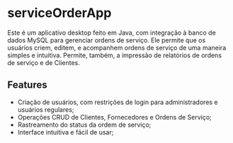 # serviceOrderApp

Este é um aplicativo desktop feito em Java, com integração à banco de dados MySQL para gerenciar ordens de serviço. 
Ele permite que os usuários criem, editem, e acompanhem ordens de serviço de uma maneira simples e intuitiva.
Permite, também, a impressão de relatórios de ordens de serviço e de Clientes.

## Features
- Criação de usuários, com restrições de login para administradores e usuários regulares;
- Operações CRUD de Clientes, Fornecedores e Ordens de Serviço;
- Rastreamento do status da ordem de serviço;
- Interface intuitiva e fácil de usar;


